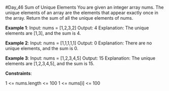#Day_46 Sum of Unique Elements
You are given an integer array nums. The unique elements of an array are the elements that appear exactly once in the array.
Return the sum of all the unique elements of nums.


**Example 1**:
Input: nums = [1,2,3,2]
Output: 4
Explanation: The unique elements are [1,3], and the sum is 4.

**Example 2**:
Input: nums = [1,1,1,1,1]
Output: 0
Explanation: There are no unique elements, and the sum is 0.

**Example 3**:
Input: nums = [1,2,3,4,5]
Output: 15
Explanation: The unique elements are [1,2,3,4,5], and the sum is 15.
 

**Constraints**:

1 <= nums.length <= 100
1 <= nums[i] <= 100